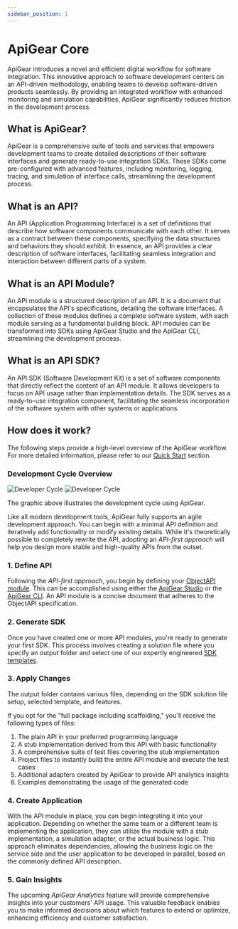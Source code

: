 ```yaml
---
sidebar_position: 1
---
```


# ApiGear Core

ApiGear introduces a novel and efficient digital workflow for software integration. This innovative approach to software development centers on an API-driven methodology, enabling teams to develop software-driven products seamlessly. By providing an integrated workflow with enhanced monitoring and simulation capabilities, ApiGear significantly reduces friction in the development process.

## What is ApiGear?

ApiGear is a comprehensive suite of tools and services that empowers development teams to create detailed descriptions of their software interfaces and generate ready-to-use integration SDKs. These SDKs come pre-configured with advanced features, including monitoring, logging, tracing, and simulation of interface calls, streamlining the development process.

## What is an API?

An API (Application Programming Interface) is a set of definitions that describe how software components communicate with each other. It serves as a contract between these components, specifying the data structures and behaviors they should exhibit. In essence, an API provides a clear description of software interfaces, facilitating seamless integration and interaction between different parts of a system.

## What is an API Module?

An API module is a structured description of an API. It is a document that encapsulates the API's specifications, detailing the software interfaces. A collection of these modules defines a complete software system, with each module serving as a fundamental building block. API modules can be transformed into SDKs using ApiGear Studio and the ApiGear CLI, streamlining the development process.

## What is an API SDK?

An API SDK (Software Development Kit) is a set of software components that directly reflect the content of an API module. It allows developers to focus on API usage rather than implementation details. The SDK serves as a ready-to-use integration component, facilitating the seamless incorporation of the software system with other systems or applications.

## How does it work?

The following steps provide a high-level overview of the ApiGear workflow. For more detailed information, please refer to our [Quick Start](/docs/quick-start) section.

### Development Cycle Overview

![Developer Cycle](/img/devcycle_light.svg#light)
![Developer Cycle](/img/devcycle_dark.svg#dark)

The graphic above illustrates the development cycle using ApiGear.

Like all modern development tools, ApiGear fully supports an agile development approach. You can begin with a minimal API definition and iteratively add functionality or modify existing details. While it's theoretically possible to completely rewrite the API, adopting an _API-first approach_ will help you design more stable and high-quality APIs from the outset.

### 1. Define API

Following the _API-first approach_, you begin by defining your [ObjectAPI module](/docs/objectapi/modules). This can be accomplished using either the [ApiGear Studio](/docs/studio/intro) or the [ApiGear CLI](/docs/cli/intro). An API module is a concise document that adheres to the ObjectAPI specification.

### 2. Generate SDK

Once you have created one or more API modules, you're ready to generate your first SDK. This process involves creating a solution file where you specify an output folder and select one of our expertly engineered [SDK templates](/docs/sdk/intro).

### 3. Apply Changes

The output folder contains various files, depending on the SDK solution file setup, selected template, and features.

If you opt for the "full package including scaffolding," you'll receive the following types of files:

1. The plain API in your preferred programming language
2. A stub implementation derived from this API with basic functionality
3. A comprehensive suite of test files covering the stub implementation
4. Project files to instantly build the entire API module and execute the test cases
5. Additional adapters created by ApiGear to provide API analytics insights
6. Examples demonstrating the usage of the generated code

### 4. Create Application

With the API module in place, you can begin integrating it into your application. Depending on whether the same team or a different team is implementing the application, they can utilize the module with a stub implementation, a simulation adapter, or the actual business logic. This approach eliminates dependencies, allowing the business logic on the service side and the user application to be developed in parallel, based on the commonly defined API description.

### 5. Gain Insights

The upcoming _ApiGear Analytics_ feature will provide comprehensive insights into your customers' API usage. This valuable feedback enables you to make informed decisions about which features to extend or optimize, enhancing efficiency and customer satisfaction.

